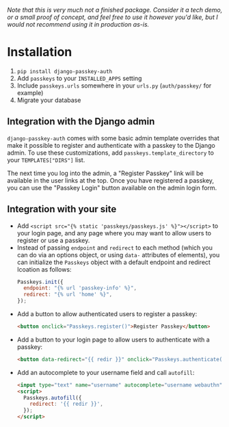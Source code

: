 _Note that this is very much not a finished package. Consider it a tech demo, or a small proof of concept, and feel free to use it however you'd like, but I would not recommend using it in production as-is._

# Installation

1. `pip install django-passkey-auth`
2. Add `passkeys` to your `INSTALLED_APPS` setting
3. Include `passkeys.urls` somewhere in your `urls.py` (`auth/passkey/` for example)
4. Migrate your database


## Integration with the Django admin

`django-passkey-auth` comes with some basic admin template overrides that make it possible to register and authenticate with a passkey to the Django admin. To use these customizations, add `passkeys.template_directory` to your `TEMPLATES["DIRS"]` list.

The next time you log into the admin, a "Register Passkey" link will be available in the user links at the top. Once you have registered a passkey, you can use the "Passkey Login" button available on the admin login form.


## Integration with your site

* Add `<script src="{% static 'passkeys/passkeys.js' %}"></script>` to your login page, and any page where you may want to allow users to register or use a passkey.
* Instead of passing `endpoint` and `redirect` to each method (which you can do via an options object, or using `data-` attributes of elements), you can initialize the `Passkeys` object with a default endpoint and redirect lcoation as follows:
    ```javascript
    Passkeys.init({
      endpoint: "{% url 'passkey-info' %}",
      redirect: "{% url 'home' %}",
    });
    ```
* Add a button to allow authenticated users to register a passkey:
    ```html
    <button onclick="Passkeys.register()">Register Passkey</button>
    ```
* Add a button to your login page to allow users to authenticate with a passkey:
    ```html
    <button data-redirect="{{ redir }}" onclick="Passkeys.authenticate()">Passkey Login</button>
    ```
* Add an autocomplete to your username field and call `autofill`:
    ```html
    <input type="text" name="username" autocomplete="username webauthn" autofocus />
    <script>
      Passkeys.autofill({
        redirect: '{{ redir }}',
      });
    </script>
    ```

